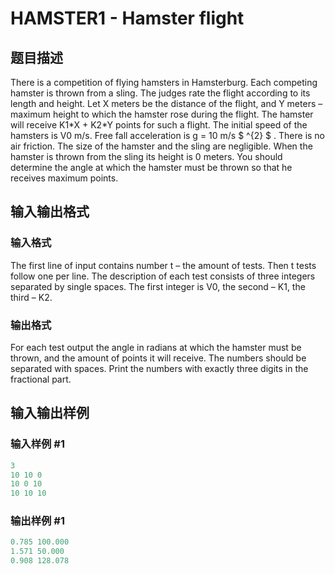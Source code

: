 # HAMSTER1 - Hamster flight

## 题目描述

There is a competition of flying hamsters in Hamsterburg. Each competing hamster is thrown from a sling. The judges rate the flight according to its length and height. Let X meters be the distance of the flight, and Y meters – maximum height to which the hamster rose during the flight. The hamster will receive K1\*X + K2\*Y points for such a flight. The initial speed of the hamsters is V0 m/s. Free fall acceleration is g = 10 m/s $ ^{2} $ . There is no air friction. The size of the hamster and the sling are negligible. When the hamster is thrown from the sling its height is 0 meters. You should determine the angle at which the hamster must be thrown so that he receives maximum points.

## 输入输出格式

### 输入格式

The first line of input contains number t – the amount of tests. Then t tests follow one per line. The description of each test consists of three integers separated by single spaces. The first integer is V0, the second – K1, the third – K2.

### 输出格式

For each test output the angle in radians at which the hamster must be thrown, and the amount of points it will receive. The numbers should be separated with spaces. Print the numbers with exactly three digits in the fractional part.

## 输入输出样例

### 输入样例 #1

```cpp
3
10 10 0
10 0 10
10 10 10
```


### 输出样例 #1

```cpp
0.785 100.000
1.571 50.000
0.908 128.078
```


